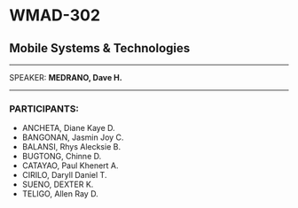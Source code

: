 # WMAD-302

## Mobile Systems & Technologies

---

SPEAKER: **MEDRANO, Dave H.**

---

### PARTICIPANTS:
- ANCHETA, Diane Kaye D.
- BANGONAN, Jasmin Joy C.
- BALANSI, Rhys Alecksie B.
- BUGTONG, Chinne D.
- CATAYAO, Paul Khenert A.
- CIRILO, Daryll Daniel T.
- SUENO, DEXTER K.
- TELIGO, Allen Ray D.
